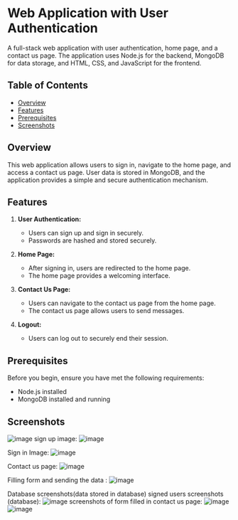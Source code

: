 # Web Application with User Authentication

A full-stack web application with user authentication, home page, and a contact us page. The application uses Node.js for the backend, MongoDB for data storage, and HTML, CSS, and JavaScript for the frontend.

## Table of Contents

- [Overview](#overview)
- [Features](#features)
- [Prerequisites](#prerequisites)
- [Screenshots](#screenshots)

## Overview

This web application allows users to sign in, navigate to the home page, and access a contact us page. User data is stored in MongoDB, and the application provides a simple and secure authentication mechanism.

## Features

1. **User Authentication:**
   - Users can sign up and sign in securely.
   - Passwords are hashed and stored securely.

2. **Home Page:**
   - After signing in, users are redirected to the home page.
   - The home page provides a welcoming interface.

3. **Contact Us Page:**
   - Users can navigate to the contact us page from the home page.
   - The contact us page allows users to send messages.

4. **Logout:**
   - Users can log out to securely end their session.

## Prerequisites

Before you begin, ensure you have met the following requirements:

- Node.js installed
- MongoDB installed and running

## Screenshots


![image](https://drive.google.com/file/d/17F6tzs3aPCqz-kikGi7LvIf6WncosAic/view?usp=sharing)
sign up image:
![image](https://drive.google.com/file/d/1jHEyPP0cihecYk6MF8OBMvywCeQ0Buy3/view?usp=drive_link)

Sign in Image:
![image](https://drive.google.com/file/d/17F6tzs3aPCqz-kikGi7LvIf6WncosAic/view?usp=drive_link)

Contact us page:
![image](https://drive.google.com/file/d/1--CMnuuj7QmOqEtpFHfHrsCmhFhXPl7f/view?usp=drive_link)

Filling form and sending the data :
![image](https://drive.google.com/file/d/1n3eIqutHadGaSQQfKvC47MiymgB5QoZK/view?usp=drive_link)

Database screenshots(data stored in database)
signed users screenshots (database):
![image](https://drive.google.com/file/d/1Vpj8WuDRyoqvVT9CzaDJO0VXQ5INlxfY/view?usp=drive_link)
screenshots of form filled in contact us page:
![image](https://drive.google.com/file/d/1n3eIqutHadGaSQQfKvC47MiymgB5QoZK/view?usp=drive_link)
![image](https://drive.google.com/file/d/1C7_X8mCuMbFesZHTv0fQ0WvZcLUzxQGi/view?usp=drive_link)

